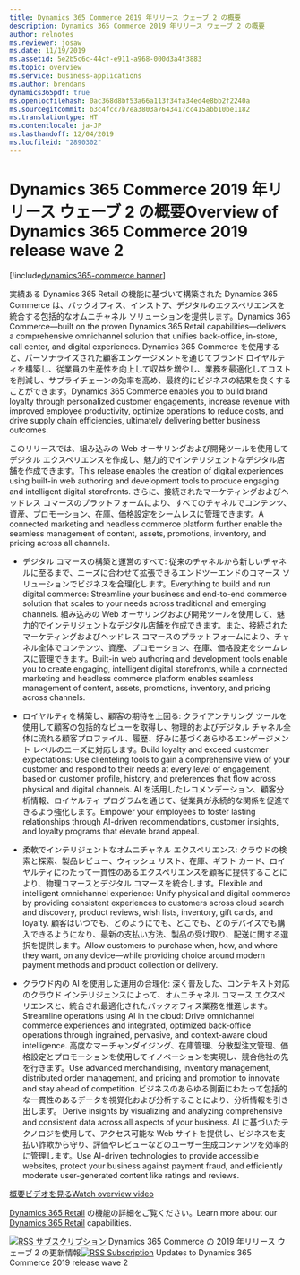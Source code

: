 ```yaml
---
title: Dynamics 365 Commerce 2019 年リリース ウェーブ 2 の概要
description: Dynamics 365 Commerce 2019 年リリース ウェーブ 2 の概要
author: relnotes
ms.reviewer: josaw
ms.date: 11/19/2019
ms.assetid: 5e2b5c6c-44cf-e911-a968-000d3a4f3883
ms.topic: overview
ms.service: business-applications
ms.author: brendans
dynamics365pdf: true
ms.openlocfilehash: 0ac368d8bf53a66a113f34fa34ed4e8bb2f2240a
ms.sourcegitcommit: b3c4fcc7b7ea3803a7643417cc415abb10be1182
ms.translationtype: HT
ms.contentlocale: ja-JP
ms.lasthandoff: 12/04/2019
ms.locfileid: "2890302"
---
```

# <a name="overview-of-dynamics-365-commerce-2019-release-wave-2"></a><span data-ttu-id="707f2-103">Dynamics 365 Commerce 2019 年リリース ウェーブ 2 の概要</span><span class="sxs-lookup"><span data-stu-id="707f2-103">Overview of Dynamics 365 Commerce 2019 release wave 2</span></span>
[!include[dynamics365-commerce banner](../includes/dynamics365-commerce.md)]

<!--overview start-->
<span data-ttu-id="707f2-104">実績ある Dynamics 365 Retail の機能に基づいて構築された Dynamics 365 Commerce は、バックオフィス、インストア、デジタルのエクスペリエンスを統合する包括的なオムニチャネル ソリューションを提供します。</span><span class="sxs-lookup"><span data-stu-id="707f2-104">Dynamics 365 Commerce—built on the proven Dynamics 365 Retail capabilities—delivers a comprehensive omnichannel solution that unifies back-office, in-store, call center, and digital experiences.</span></span> <span data-ttu-id="707f2-105">Dynamics 365 Commerce を使用すると、パーソナライズされた顧客エンゲージメントを通じてブランド ロイヤルティを構築し、従業員の生産性を向上して収益を増やし、業務を最適化してコストを削減し、サプライチェーンの効率を高め、最終的にビジネスの結果を良くすることができます。</span><span class="sxs-lookup"><span data-stu-id="707f2-105">Dynamics 365 Commerce enables you to build brand loyalty through personalized customer engagements, increase revenue with improved employee productivity, optimize operations to reduce costs, and drive supply chain efficiencies, ultimately delivering better business outcomes.</span></span> 

<span data-ttu-id="707f2-106">このリリースでは、組み込みの Web オーサリングおよび開発ツールを使用してデジタル エクスペリエンスを作成し、魅力的でインテリジェントなデジタル店舗を作成できます。</span><span class="sxs-lookup"><span data-stu-id="707f2-106">This release enables the creation of digital experiences using built-in web authoring and development tools to produce engaging and intelligent digital storefronts.</span></span> <span data-ttu-id="707f2-107">さらに、接続されたマーケティングおよびヘッドレス コマースのプラットフォームにより、すべてのチャネルでコンテンツ、資産、プロモーション、在庫、価格設定をシームレスに管理できます。</span><span class="sxs-lookup"><span data-stu-id="707f2-107">A connected marketing and headless commerce platform further enable the seamless management of content, assets, promotions, inventory, and pricing across all channels.</span></span>

- <span data-ttu-id="707f2-108">デジタル コマースの構築と運営のすべて: 従来のチャネルから新しいチャネルに至るまで、ニーズに合わせて拡張できるエンドツーエンドのコマース ソリューションでビジネスを合理化します。</span><span class="sxs-lookup"><span data-stu-id="707f2-108">Everything to build and run digital commerce: Streamline your business and end-to-end commerce solution that scales to your needs across traditional and emerging channels.</span></span>  <span data-ttu-id="707f2-109">組み込みの Web オーサリングおよび開発ツールを使用して、魅力的でインテリジェントなデジタル店舗を作成できます。また、接続されたマーケティングおよびヘッドレス コマースのプラットフォームにより、チャネル全体でコンテンツ、資産、プロモーション、在庫、価格設定をシームレスに管理できます。</span><span class="sxs-lookup"><span data-stu-id="707f2-109">Built-in web authoring and development tools enable you to create engaging, intelligent digital storefronts, while a connected marketing and headless commerce platform enables seamless management of content, assets, promotions, inventory, and pricing across channels.</span></span>

- <span data-ttu-id="707f2-110">ロイヤルティを構築し、顧客の期待を上回る: クライアンテリング ツールを使用して顧客の包括的なビューを取得し、物理的およびデジタル チャネル全体に流れる顧客プロファイル、履歴、好みに基づくあらゆるエンゲージメント レベルのニーズに対応します。</span><span class="sxs-lookup"><span data-stu-id="707f2-110">Build loyalty and exceed customer expectations: Use clienteling tools to gain a comprehensive view of your customer and respond to their needs at every level of engagement, based on customer profile, history, and preferences that flow across physical and digital channels.</span></span> <span data-ttu-id="707f2-111">AI を活用したレコメンデーション、顧客分析情報、ロイヤルティ プログラムを通じて、従業員が永続的な関係を促進できるよう強化します。</span><span class="sxs-lookup"><span data-stu-id="707f2-111">Empower your employees to foster lasting relationships through AI-driven recommendations, customer insights, and loyalty programs that elevate brand appeal.</span></span> 

- <span data-ttu-id="707f2-112">柔軟でインテリジェントなオムニチャネル エクスペリエンス: クラウドの検索と探索、製品レビュー、ウィッシュ リスト、在庫、ギフト カード、ロイヤルティにわたって一貫性のあるエクスペリエンスを顧客に提供することにより、物理コマースとデジタル コマースを統合します。</span><span class="sxs-lookup"><span data-stu-id="707f2-112">Flexible and intelligent omnichannel experience: Unify physical and digital commerce by providing consistent experiences to customers across cloud search and discovery, product reviews, wish lists, inventory, gift cards, and loyalty.</span></span> <span data-ttu-id="707f2-113">顧客はいつでも、どのようにでも、どこでも、どのデバイスでも購入できるようになり、最新の支払い方法、製品の受け取り、配送に関する選択を提供します。</span><span class="sxs-lookup"><span data-stu-id="707f2-113">Allow customers to purchase when, how, and where they want, on any device—while providing choice around modern payment methods and product collection or delivery.</span></span> 

- <span data-ttu-id="707f2-114">クラウド内の AI を使用した運用の合理化: 深く普及した、コンテキスト対応のクラウド インテリジェンスによって、オムニチャネル コマース エクスペリエンスと、統合され最適化されたバックオフィス業務を推進します。</span><span class="sxs-lookup"><span data-stu-id="707f2-114">Streamline operations using AI in the cloud: Drive omnichannel commerce experiences and integrated, optimized back-office operations through ingrained, pervasive, and context-aware cloud intelligence.</span></span> <span data-ttu-id="707f2-115">高度なマーチャンダイジング、在庫管理、分散型注文管理、価格設定とプロモーションを使用してイノベーションを実現し、競合他社の先を行きます。</span><span class="sxs-lookup"><span data-stu-id="707f2-115">Use advanced merchandising, inventory management, distributed order management, and pricing and promotion to innovate and stay ahead of competition.</span></span><span data-ttu-id="707f2-116"> ビジネスのあらゆる側面にわたって包括的な一貫性のあるデータを視覚化および分析することにより、分析情報を引き出します。</span><span class="sxs-lookup"><span data-stu-id="707f2-116"> Derive insights by visualizing and analyzing comprehensive and consistent data across all aspects of your business.</span></span> <span data-ttu-id="707f2-117">AI に基づいたテクノロジを使用して、アクセス可能な Web サイトを提供し、ビジネスを支払い詐欺から守り、評価やレビューなどのユーザー生成コンテンツを効率的に管理します。</span><span class="sxs-lookup"><span data-stu-id="707f2-117">Use AI-driven technologies to provide accessible websites, protect your business against payment fraud, and efficiently moderate user-generated content like ratings and reviews.</span></span> 

[<span data-ttu-id="707f2-118">概要ビデオを見る</span><span class="sxs-lookup"><span data-stu-id="707f2-118">Watch overview video</span></span>](https://aka.ms/ROGC19RW2ROV)

<span data-ttu-id="707f2-119">[Dynamics 365 Retail](https://docs.microsoft.com/dynamics365/#pivot=business-apps&panel=retail) の機能の詳細をご覧ください。</span><span class="sxs-lookup"><span data-stu-id="707f2-119">Learn more about our [Dynamics 365 Retail](https://docs.microsoft.com/dynamics365/#pivot=business-apps&panel=retail) capabilities.</span></span>

<span data-ttu-id="707f2-120">[![RSS サブスクリプション](/dynamics365-release-plan/media/feed-icon.png "RSS サブスクリプション")](https://docs.microsoft.com/api/search/rss?locale=en-us&$filter=scopes%2Fany(t%3A%20t%20eq%20%27dynamics365-commerce-192%27)) Dynamics 365 Commerce の 2019 年リリース ウェーブ 2 の更新情報</span><span class="sxs-lookup"><span data-stu-id="707f2-120">[![RSS Subscription](/dynamics365-release-plan/media/feed-icon.png "RSS Subscription")](https://docs.microsoft.com/api/search/rss?locale=en-us&$filter=scopes%2Fany(t%3A%20t%20eq%20%27dynamics365-commerce-192%27)) Updates to Dynamics 365 Commerce 2019 release wave 2</span></span>
<!--overview end-->